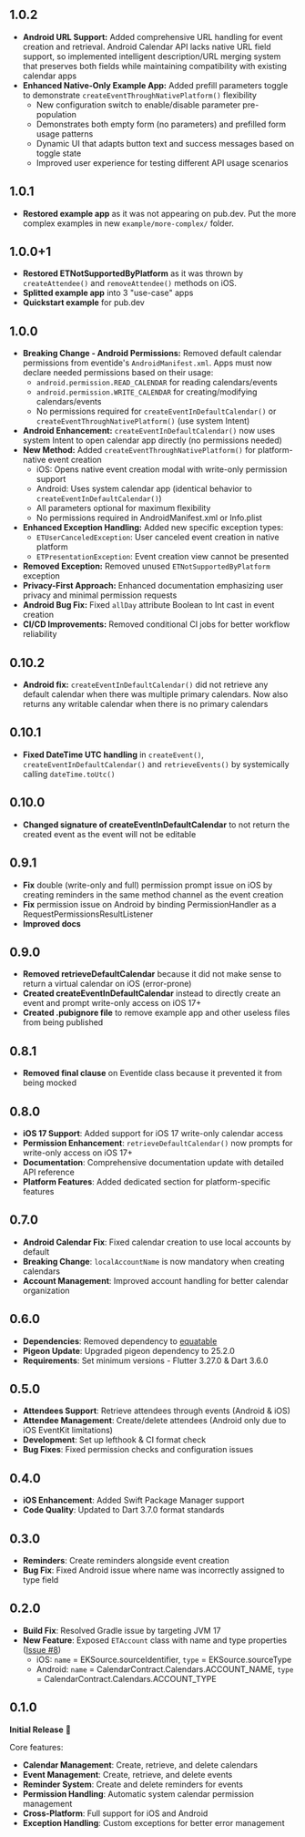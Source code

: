 ## 1.0.2
* **Android URL Support:** Added comprehensive URL handling for event creation and retrieval. Android Calendar API lacks native URL field support, so implemented intelligent description/URL merging system that preserves both fields while maintaining compatibility with existing calendar apps
* **Enhanced Native-Only Example App:** Added prefill parameters toggle to demonstrate `createEventThroughNativePlatform()` flexibility
  * New configuration switch to enable/disable parameter pre-population
  * Demonstrates both empty form (no parameters) and prefilled form usage patterns
  * Dynamic UI that adapts button text and success messages based on toggle state
  * Improved user experience for testing different API usage scenarios

## 1.0.1
* **Restored example app** as it was not appearing on pub.dev. Put the more complex examples in new `example/more-complex/` folder.

## 1.0.0+1
* **Restored ETNotSupportedByPlatform** as it was thrown by `createAttendee()` and `removeAttendee()` methods on iOS.
* **Splitted example app** into 3 "use-case" apps
* **Quickstart example** for pub.dev

## 1.0.0
* **Breaking Change - Android Permissions:** Removed default calendar permissions from eventide's `AndroidManifest.xml`. Apps must now declare needed permissions based on their usage:
  * `android.permission.READ_CALENDAR` for reading calendars/events
  * `android.permission.WRITE_CALENDAR` for creating/modifying calendars/events
  * No permissions required for `createEventInDefaultCalendar()` or `createEventThroughNativePlatform()` (use system Intent)
* **Android Enhancement:** `createEventInDefaultCalendar()` now uses system Intent to open calendar app directly (no permissions needed)
* **New Method:** Added `createEventThroughNativePlatform()` for platform-native event creation
  * iOS: Opens native event creation modal with write-only permission support
  * Android: Uses system calendar app (identical behavior to `createEventInDefaultCalendar()`)
  * All parameters optional for maximum flexibility
  * No permissions required in AndroidManifest.xml or Info.plist
* **Enhanced Exception Handling:** Added new specific exception types:
  * `ETUserCanceledException`: User canceled event creation in native platform
  * `ETPresentationException`: Event creation view cannot be presented
* **Removed Exception:** Removed unused `ETNotSupportedByPlatform` exception
* **Privacy-First Approach:** Enhanced documentation emphasizing user privacy and minimal permission requests
* **Android Bug Fix:** Fixed `allDay` attribute Boolean to Int cast in event creation
* **CI/CD Improvements:** Removed conditional CI jobs for better workflow reliability

## 0.10.2
* **Android fix:** `createEventInDefaultCalendar()` did not retrieve any default calendar when there was multiple primary calendars. Now also returns any writable calendar when there is no primary calendars

## 0.10.1
* **Fixed DateTime UTC handling** in `createEvent()`, `createEventInDefaultCalendar()` and `retrieveEvents()` by systemically calling `dateTime.toUtc()`

## 0.10.0
* **Changed signature of createEventInDefaultCalendar** to not return the created event as the event will not be editable

## 0.9.1
* **Fix** double (write-only and full) permission prompt issue on iOS by creating reminders in the same method channel as the event creation
* **Fix** permission issue on Android by binding PermissionHandler as a RequestPermissionsResultListener
* **Improved docs**

## 0.9.0
* **Removed retrieveDefaultCalendar** because it did not make sense to return a virtual calendar on iOS (error-prone)
* **Created createEventInDefaultCalendar** instead to directly create an event and prompt write-only access on iOS 17+
* **Created .pubignore file** to remove example app and other useless files from being published

## 0.8.1
* **Removed final clause** on Eventide class because it prevented it from being mocked

## 0.8.0
* **iOS 17 Support**: Added support for iOS 17 write-only calendar access
* **Permission Enhancement**: `retrieveDefaultCalendar()` now prompts for write-only access on iOS 17+
* **Documentation**: Comprehensive documentation update with detailed API reference
* **Platform Features**: Added dedicated section for platform-specific features

## 0.7.0
* **Android Calendar Fix**: Fixed calendar creation to use local accounts by default
* **Breaking Change**: `localAccountName` is now mandatory when creating calendars
* **Account Management**: Improved account handling for better calendar organization

## 0.6.0
* **Dependencies**: Removed dependency to [equatable](https://pub.dev/packages/equatable)
* **Pigeon Update**: Upgraded pigeon dependency to 25.2.0
* **Requirements**: Set minimum versions - Flutter 3.27.0 & Dart 3.6.0

## 0.5.0
* **Attendees Support**: Retrieve attendees through events (Android & iOS)
* **Attendee Management**: Create/delete attendees (Android only due to iOS EventKit limitations)
* **Development**: Set up lefthook & CI format check
* **Bug Fixes**: Fixed permission checks and configuration issues

## 0.4.0
* **iOS Enhancement**: Added Swift Package Manager support
* **Code Quality**: Updated to Dart 3.7.0 format standards

## 0.3.0
* **Reminders**: Create reminders alongside event creation
* **Bug Fix**: Fixed Android issue where name was incorrectly assigned to type field

## 0.2.0
* **Build Fix**: Resolved Gradle issue by targeting JVM 17
* **New Feature**: Exposed `ETAccount` class with name and type properties ([Issue #8](https://github.com/sncf-connect-tech/eventide/issues/8))
  * iOS: `name` = EKSource.sourceIdentifier, `type` = EKSource.sourceType
  * Android: `name` = CalendarContract.Calendars.ACCOUNT_NAME, `type` = CalendarContract.Calendars.ACCOUNT_TYPE

## 0.1.0
**Initial Release** 🎉

Core features:
* **Calendar Management**: Create, retrieve, and delete calendars
* **Event Management**: Create, retrieve, and delete events
* **Reminder System**: Create and delete reminders for events
* **Permission Handling**: Automatic system calendar permission management
* **Cross-Platform**: Full support for iOS and Android
* **Exception Handling**: Custom exceptions for better error management